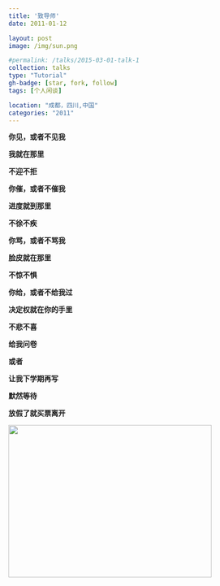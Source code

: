 ```yaml
---
title: '致导师'
date: 2011-01-12

layout: post
image: /img/sun.png

#permalink: /talks/2015-03-01-talk-1
collection: talks
type: "Tutorial"
gh-badge: [star, fork, follow]
tags: [个人闲谈]

location: "成都，四川,中国"
categories: "2011"
---
```



**你见，或者不见我**

**我就在那里**

**不迎不拒**


**你催，或者不催我**

**进度就到那里**

**不徐不疾**


**你骂，或者不骂我**

**脸皮就在那里**

**不惊不惧**


**你给，或者不给我过**

**决定权就在你的手里**

**不悲不喜**

 

**给我问卷**

**或者**

**让我下学期再写**

**默然等待**

**放假了就买票离开**

<img src="https://chaoxiyan1225.github.io/img/gexing/雪中长城梯.jpg" align="center" height="300" width="400">
